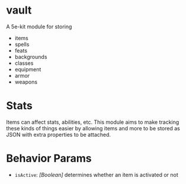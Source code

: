 # vault
A 5e-kit module for storing 
- items
- spells
- feats
- backgrounds
- classes
- equipment
- armor
- weapons

# Stats
Items can affect stats, abilities, etc. This module aims to make tracking these kinds of things easier by allowing items and more to be stored as JSON with extra properties to be attached.

# Behavior Params
- `isActive`: *[Boolean]* determines whether an item is activated or not
